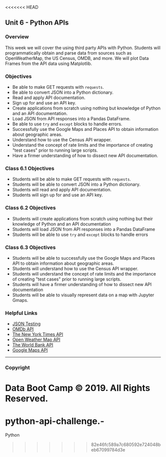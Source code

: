 <<<<<<< HEAD
## Unit 6 - Python APIs

### Overview

This week we will cover the using third party APIs with Python. Students will programmatically obtain and parse data from sources such as OpenWeatherMap, the US Census, OMDB, and more. We will plot Data Frames from the API data using Matplotlib.

### Objectives

* Be able to make GET requests with `requests`.
* Be able to convert JSON into a Python dictionary.
* Read and apply API documentation.
* Sign up for and use an API key.
* Create applications from scratch using nothing but knowledge of Python and an API documentation.
* Load JSON from API responses into a Pandas DataFrame.
* Be able to use `try` and `except` blocks to handle errors.
* Successfully use the Google Maps and Places API to obtain information about geographic areas.
* Understand how to use the Census API wrapper.
* Understand the concept of rate limits and the importance of creating "test cases" prior to running large scripts.
* Have a firmer understanding of how to dissect new API documentation.

### Class 6.1 Objectives

* Students will be able to make GET requests with `requests`.
* Students will be able to convert JSON into a Python dictionary.
* Students will read and apply API documentation.
* Students will sign up for and use an API key.

### Class 6.2 Objectives

* Students will create applications from scratch using nothing but their knowledge of Python and an API documentation
* Students will load JSON from API responses into a Pandas DataFrame
* Students will be able to use `try` and `except` blocks to handle errors

### Class 6.3 Objectives

* Students will be able to successfully use the Google Maps and Places API to obtain information about geographic areas.
* Students will understand how to use the Census API wrapper.
* Students will understand the concept of rate limits and the importance of creating "test cases" prior to running large scripts.
* Students will have a firmer understanding of how to dissect new API documentation
* Students will be able to visually represent data on a map with Jupyter Gmaps.


### Helpful Links

* [JSON Testing](https://jsonplaceholder.typicode.com/)
* [OMDb API](http://www.omdbapi.com/)
* [The New York Times API](https://developer.nytimes.com/)
* [Open Weather Map API](http://openweathermap.org/api)
* [The World Bank API](http://api.worldbank.org/)
* [Google Maps API](https://developers.google.com/maps/)

- - -

### Copyright

Data Boot Camp © 2019. All Rights Reserved.
=======
# python-api-challenge.-
Python
>>>>>>> 82e46fc589a7c680592e724048beb67099784d3e
